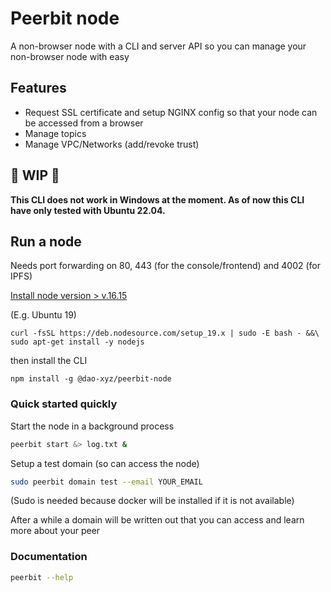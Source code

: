 # Peerbit node
A non-browser node with a CLI and server API so you can manage your non-browser node with easy

## Features
- Request SSL certificate and setup NGINX config so that your node can be accessed from a browser
- Manage topics
- Manage VPC/Networks (add/revoke trust)

## 🚧 WIP 🚧
**This CLI does not work in Windows at the moment. As of now this CLI have only tested with Ubuntu 22.04.**

## Run a node 
Needs port forwarding on 80, 443 (for the console/frontend) and 4002 (for IPFS)

[Install node version > v.16.15](https://nodejs.org/en/download/package-manager/#debian-and-ubuntu-based-linux-distributions)

(E.g. Ubuntu  19)  
```
curl -fsSL https://deb.nodesource.com/setup_19.x | sudo -E bash - &&\
sudo apt-get install -y nodejs
```


then install the CLI
```
npm install -g @dao-xyz/peerbit-node    
```

### Quick started quickly 

Start the node in a background process
```sh
peerbit start &> log.txt &
```

Setup a test domain (so can access the node)

```sh
sudo peerbit domain test --email YOUR_EMAIL 
```

(Sudo is needed because docker will be installed if it is not available)

After a while a domain will be written out that you can access and learn more about your peer


### Documentation
```sh
peerbit --help
```
